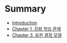 # Summary

* [Introduction](README.md)
* [Chapter 1. 강화 학습 문제](chapter1.md)
* [Chapter 3. 유한 결정 모델](chapter-3-c720-d55c-acb0-c815-baa8-b378.md)


